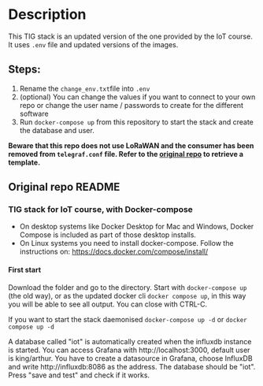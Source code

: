 # Description
This TIG stack is an updated version of the one provided by the IoT course. 
It uses `.env` file and updated versions of the images. 

## Steps: 
1. Rename the `change_env.txt`file into `.env`
2. (optional) You can change the values if you want to connect to your own repo or change the user name / passwords to create for the different software
2. Run `docker-compose up` from this repository to start the stack and create the database and user. 
   
**Beware that this repo does not use LoRaWAN and the consumer has been removed from `telegraf.conf` file. Refer to the [original repo](https://github.com/iot-lnu/tig-stack) to retrieve a template.**



## Original repo README
### TIG stack for IoT course, with Docker-compose

- On desktop systems like Docker Desktop for Mac and Windows, Docker Compose is included as part of those desktop installs.
- On Linux systems you need to install docker-compose. Follow the instructions on: https://docs.docker.com/compose/install/

#### First start

Download the folder and go to the directory. Start with ```docker-compose up``` (the old way), or as the updated docker cli ```docker compose up```, in this way you will be able to see all output. You can close with CTRL-C.

If you want to start the stack daemonised ```docker-compose up -d``` or ```docker compose up -d```

A database called "iot" is automatically created when the influxdb instance is started. You can access Grafana with http://localhost:3000, default user is king/arthur. You have to create a datasource in Grafana, choose InfluxDB and write http://influxdb:8086 as the address. The database should be "iot". Press "save and test" and check if it works.
